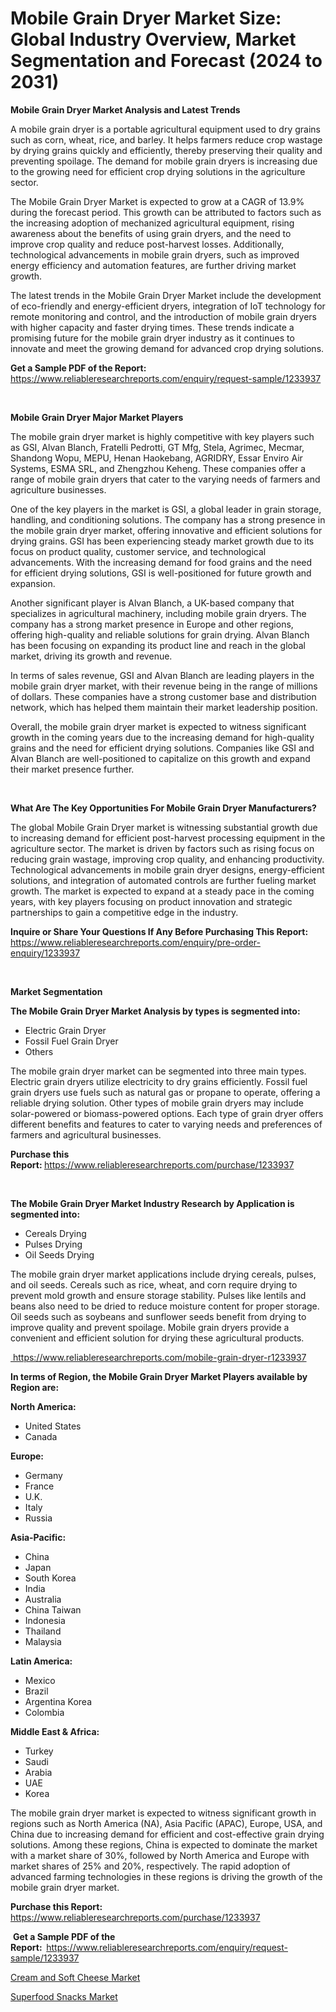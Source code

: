<p><h1>Mobile Grain Dryer Market Size: Global Industry Overview, Market Segmentation and Forecast (2024 to 2031)</h1></p><p><strong>Mobile Grain Dryer Market Analysis and Latest Trends</strong></p>
<p><p>A mobile grain dryer is a portable agricultural equipment used to dry grains such as corn, wheat, rice, and barley. It helps farmers reduce crop wastage by drying grains quickly and efficiently, thereby preserving their quality and preventing spoilage. The demand for mobile grain dryers is increasing due to the growing need for efficient crop drying solutions in the agriculture sector.</p><p>The Mobile Grain Dryer Market is expected to grow at a CAGR of 13.9% during the forecast period. This growth can be attributed to factors such as the increasing adoption of mechanized agricultural equipment, rising awareness about the benefits of using grain dryers, and the need to improve crop quality and reduce post-harvest losses. Additionally, technological advancements in mobile grain dryers, such as improved energy efficiency and automation features, are further driving market growth.</p><p>The latest trends in the Mobile Grain Dryer Market include the development of eco-friendly and energy-efficient dryers, integration of IoT technology for remote monitoring and control, and the introduction of mobile grain dryers with higher capacity and faster drying times. These trends indicate a promising future for the mobile grain dryer industry as it continues to innovate and meet the growing demand for advanced crop drying solutions.</p></p>
<p><strong>Get a Sample PDF of the Report:&nbsp;</strong> <a href="https://www.reliableresearchreports.com/enquiry/request-sample/1233937">https://www.reliableresearchreports.com/enquiry/request-sample/1233937</a></p>
<p>&nbsp;</p>
<p><strong>Mobile Grain Dryer Major Market Players</strong></p>
<p><p>The mobile grain dryer market is highly competitive with key players such as GSI, Alvan Blanch, Fratelli Pedrotti, GT Mfg, Stela, Agrimec, Mecmar, Shandong Wopu, MEPU, Henan Haokebang, AGRIDRY, Essar Enviro Air Systems, ESMA SRL, and Zhengzhou Keheng. These companies offer a range of mobile grain dryers that cater to the varying needs of farmers and agriculture businesses.</p><p>One of the key players in the market is GSI, a global leader in grain storage, handling, and conditioning solutions. The company has a strong presence in the mobile grain dryer market, offering innovative and efficient solutions for drying grains. GSI has been experiencing steady market growth due to its focus on product quality, customer service, and technological advancements. With the increasing demand for food grains and the need for efficient drying solutions, GSI is well-positioned for future growth and expansion.</p><p>Another significant player is Alvan Blanch, a UK-based company that specializes in agricultural machinery, including mobile grain dryers. The company has a strong market presence in Europe and other regions, offering high-quality and reliable solutions for grain drying. Alvan Blanch has been focusing on expanding its product line and reach in the global market, driving its growth and revenue.</p><p>In terms of sales revenue, GSI and Alvan Blanch are leading players in the mobile grain dryer market, with their revenue being in the range of millions of dollars. These companies have a strong customer base and distribution network, which has helped them maintain their market leadership position.</p><p>Overall, the mobile grain dryer market is expected to witness significant growth in the coming years due to the increasing demand for high-quality grains and the need for efficient drying solutions. Companies like GSI and Alvan Blanch are well-positioned to capitalize on this growth and expand their market presence further.</p></p>
<p>&nbsp;</p>
<p><strong>What Are The Key Opportunities For Mobile Grain Dryer Manufacturers?</strong></p>
<p><p>The global Mobile Grain Dryer market is witnessing substantial growth due to increasing demand for efficient post-harvest processing equipment in the agriculture sector. The market is driven by factors such as rising focus on reducing grain wastage, improving crop quality, and enhancing productivity. Technological advancements in mobile grain dryer designs, energy-efficient solutions, and integration of automated controls are further fueling market growth. The market is expected to expand at a steady pace in the coming years, with key players focusing on product innovation and strategic partnerships to gain a competitive edge in the industry.</p></p>
<p><strong>Inquire or Share Your Questions If Any Before Purchasing This Report:</strong> <a href="https://www.reliableresearchreports.com/enquiry/pre-order-enquiry/1233937">https://www.reliableresearchreports.com/enquiry/pre-order-enquiry/1233937</a></p>
<p>&nbsp;</p>
<p><strong>Market Segmentation</strong></p>
<p><strong>The Mobile Grain Dryer Market Analysis by types is segmented into:</strong></p>
<p><ul><li>Electric Grain Dryer</li><li>Fossil Fuel Grain Dryer</li><li>Others</li></ul></p>
<p><p>The mobile grain dryer market can be segmented into three main types. Electric grain dryers utilize electricity to dry grains efficiently. Fossil fuel grain dryers use fuels such as natural gas or propane to operate, offering a reliable drying solution. Other types of mobile grain dryers may include solar-powered or biomass-powered options. Each type of grain dryer offers different benefits and features to cater to varying needs and preferences of farmers and agricultural businesses.</p></p>
<p><strong>Purchase this Report:&nbsp;</strong><a href="https://www.reliableresearchreports.com/purchase/1233937">https://www.reliableresearchreports.com/purchase/1233937</a></p>
<p>&nbsp;</p>
<p><strong>The Mobile Grain Dryer Market Industry Research by Application is segmented into:</strong></p>
<p><ul><li>Cereals Drying</li><li>Pulses Drying</li><li>Oil Seeds Drying</li></ul></p>
<p><p>The mobile grain dryer market applications include drying cereals, pulses, and oil seeds. Cereals such as rice, wheat, and corn require drying to prevent mold growth and ensure storage stability. Pulses like lentils and beans also need to be dried to reduce moisture content for proper storage. Oil seeds such as soybeans and sunflower seeds benefit from drying to improve quality and prevent spoilage. Mobile grain dryers provide a convenient and efficient solution for drying these agricultural products.</p></p>
<p><a href="https://www.reliableresearchreports.com/mobile-grain-dryer-r1233937">&nbsp;https://www.reliableresearchreports.com/mobile-grain-dryer-r1233937</a></p>
<p><strong>In terms of Region, the Mobile Grain Dryer Market Players available by Region are:</strong></p>
<p>
    <p> <strong> North America: </strong>
        <ul>
            <li>United States</li>
            <li>Canada</li>
        </ul>
        </p> 
    <p> <strong> Europe: </strong>
        <ul>
            <li>Germany</li>
            <li>France</li>
            <li>U.K.</li>
            <li>Italy</li>
            <li>Russia</li>
        </ul>
        </p> 
    <p> <strong> Asia-Pacific: </strong>
        <ul>
            <li>China</li>
            <li>Japan</li>
            <li>South Korea</li>
            <li>India</li>
            <li>Australia</li>
            <li>China Taiwan</li>
            <li>Indonesia</li>
            <li>Thailand</li>
            <li>Malaysia</li>
        </ul>
        </p> 
    <p> <strong> Latin America: </strong>
        <ul>
            <li>Mexico</li>
            <li>Brazil</li>
            <li>Argentina Korea</li>
            <li>Colombia</li>
        </ul>
        </p> 
    <p> <strong> Middle East & Africa: </strong>
        <ul>
            <li>Turkey</li>
            <li>Saudi</li>
            <li>Arabia</li>
            <li>UAE</li>
            <li>Korea</li>
        </ul>
    </p>
    </p>
<p><p>The mobile grain dryer market is expected to witness significant growth in regions such as North America (NA), Asia Pacific (APAC), Europe, USA, and China due to increasing demand for efficient and cost-effective grain drying solutions. Among these regions, China is expected to dominate the market with a market share of 30%, followed by North America and Europe with market shares of 25% and 20%, respectively. The rapid adoption of advanced farming technologies in these regions is driving the growth of the mobile grain dryer market.</p></p>
<p><strong>Purchase this Report: </strong><a href="https://www.reliableresearchreports.com/purchase/1233937">https://www.reliableresearchreports.com/purchase/1233937</a></p>
<p>&nbsp;<strong>Get a Sample PDF of the Report:&nbsp;&nbsp;</strong><a href="https://www.reliableresearchreports.com/enquiry/request-sample/1233937">https://www.reliableresearchreports.com/enquiry/request-sample/1233937</a></p>
<p><strong></strong></p>
<p><p><a href="https://github.com/ChiragRP21/Market-Research-Report-List-5/blob/main/cream-and-soft-cheese-market.md">Cream and Soft Cheese Market</a></p><p><a href="https://github.com/jasminebabez/Market-Research-Report-List-1/blob/main/superfood-snacks-market.md">Superfood Snacks Market</a></p></p>